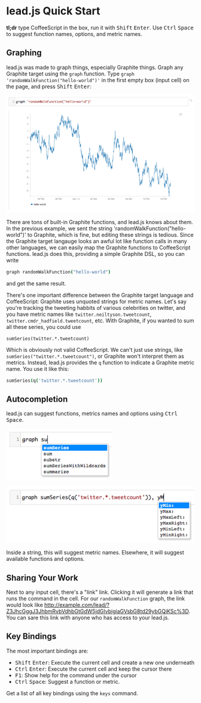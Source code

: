# lead.js Quick Start

**tl;dr** type CoffeeScript in the box, run it with <kbd>Shift</kbd> <kbd>Enter</kbd>. Use <kbd>Ctrl</kbd> <kbd>Space</kbd> to suggest function names, options, and metric names.

## Graphing

lead.js was made to graph things, especially Graphite things. Graph any Graphite target using the `graph` function. Type `graph 'randomWalkFunction("hello-world")'` in the first empty box (input cell) on the page, and press <kbd>Shift</kbd> <kbd>Enter</kbd>:

![graph 'randomWalkFunction("hello-world")'](graph-example.png)

There are tons of built-in Graphite functions, and lead.js knows about them. In the previous example, we sent the string 'randomWalkFunction("hello-world")' to Graphite, which is fine, but editing these strings is tedious. Since the Graphite target langauge looks an awful lot like function calls in many other languages, we can easily map the Graphite functions to CoffeeScript functions. lead.js does this, providing a simple Graphite DSL, so you can write

<!-- norun -->
```coffeescript
graph randomWalkFunction("hello-world")
```

and get the same result.

There's one important difference between the Graphite target language and CoffeeScript: Graphite uses unquoted strings for metric names. Let's say you're tracking the tweeting habbits of various celebrities on twitter, and you have metric names like `twitter.neiltyson.tweetcount`, `twitter.cmdr_hadfield.tweetcount`, etc. With Graphite, if you wanted to sum all these series, you could use

<!-- norun -->
```
sumSeries(twitter.*.tweetcount)
```

Which is obviously not valid CoffeeScript. We can't just use strings, like `sumSeries("twitter.*.tweetcount")`, or Graphite won't interpret them as metrics. Instead, lead.js provides the `q` function to indicate a Graphite metric name. You use it like this:

<!-- norun -->
```coffeescript
sumSeries(q('twitter.*.tweetcount'))
```

## Autocompletion

lead.js can suggest functions, metrics names and options using <kbd>Ctrl</kbd> <kbd>Space</kbd>.

![Suggest Function](autocomplete-function.png)

![Suggest Option](autocomplete-option.png)

Inside a string, this will suggest metric names. Elsewhere, it will suggest available functions and options.

## Sharing Your Work

Next to any input cell, there's a "link" link. Clicking it will generate a link that runs the command in the cell. For our `randomWalkFunction` graph, the link would look like http://example.com/lead/?Z3JhcGggJ3JhbmRvbVdhbGtGdW5jdGlvbigiaGVsbG8td29ybGQiKSc%3D. You can sare this link with anyone who has access to your lead.js.

## Key Bindings

The most important bindings are:

* <kbd>Shift</kbd> <kbd>Enter</kbd>: Execute the current cell and create a new one underneath
* <kbd>Ctrl</kbd> <kbd>Enter</kbd>: Execute the current cell and keep the cursor there
* <kbd>F1</kbd>: Show help for the command under the cursor
* <kbd>Ctrl</kbd> <kbd>Space</kbd>: Suggest a function or metric.

Get a list of all key bindings using the `keys` command.
